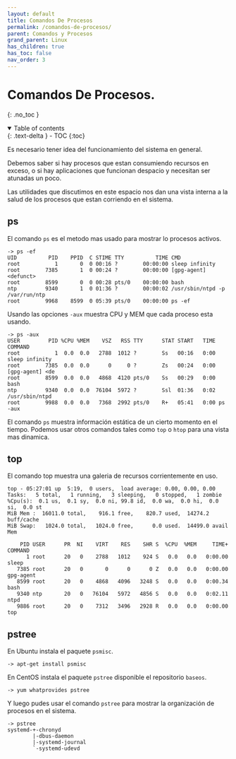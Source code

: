 ```yaml
---
layout: default
title: Comandos De Procesos
permalink: /comandos-de-procesos/
parent: Comandos y Procesos
grand_parent: Linux
has_children: true
has_toc: false
nav_order: 3
---
```


# Comandos De Procesos.
{: .no_toc }

<details open markdown="block">
  <summary>
    Table of contents
  </summary>
  {: .text-delta }
- TOC
{:toc}
</details>

Es necesario tener idea del funcionamiento del sistema en general.

Debemos saber si hay procesos que estan consumiendo recursos en exceso, o si hay aplicaciones que funcionan despacio y necesitan ser atunadas un poco.

Las utilidades que discutimos en este espacio nos dan una vista interna a la salud de los procesos que estan corriendo en el sistema.

## ps

El comando `ps` es el metodo mas usado para mostrar lo procesos activos.
```
-> ps -ef
UID          PID    PPID  C STIME TTY          TIME CMD
root           1       0  0 00:16 ?        00:00:00 sleep infinity
root        7385       1  0 00:24 ?        00:00:00 [gpg-agent] <defunct>
root        8599       0  0 00:28 pts/0    00:00:00 bash
ntp         9340       1  0 01:36 ?        00:00:02 /usr/sbin/ntpd -p /var/run/ntp
root        9968    8599  0 05:39 pts/0    00:00:00 ps -ef
```
Usando las opciones `-aux` muestra CPU y MEM que cada proceso esta usando.
```
-> ps -aux
USER         PID %CPU %MEM    VSZ   RSS TTY      STAT START   TIME COMMAND
root           1  0.0  0.0   2788  1012 ?        Ss   00:16   0:00 sleep infinity
root        7385  0.0  0.0      0     0 ?        Zs   00:24   0:00 [gpg-agent] <de
root        8599  0.0  0.0   4868  4120 pts/0    Ss   00:29   0:00 bash
ntp         9340  0.0  0.0  76104  5972 ?        Ssl  01:36   0:02 /usr/sbin/ntpd
root        9988  0.0  0.0   7368  2992 pts/0    R+   05:41   0:00 ps -aux
```

El comando `ps` muestra información estática de un cierto momento en el tiempo. Podemos usar otros comandos tales como `top` o `htop` para una vista mas dinamica.

## top

El comando top muestra una galeria de recursos corrientemente en uso.
```
top - 05:27:01 up  5:19,  0 users,  load average: 0.00, 0.00, 0.00
Tasks:   5 total,   1 running,   3 sleeping,   0 stopped,   1 zombie
%Cpu(s):  0.1 us,  0.1 sy,  0.0 ni, 99.8 id,  0.0 wa,  0.0 hi,  0.0 si,  0.0 st
MiB Mem :  16011.0 total,    916.1 free,    820.7 used,  14274.2 buff/cache
MiB Swap:   1024.0 total,   1024.0 free,      0.0 used.  14499.0 avail Mem

    PID USER      PR  NI    VIRT    RES    SHR S  %CPU  %MEM     TIME+ COMMAND
      1 root      20   0    2788   1012    924 S   0.0   0.0   0:00.00 sleep
   7385 root      20   0       0      0      0 Z   0.0   0.0   0:00.00 gpg-agent
   8599 root      20   0    4868   4096   3248 S   0.0   0.0   0:00.34 bash
   9340 ntp       20   0   76104   5972   4856 S   0.0   0.0   0:02.11 ntpd
   9886 root      20   0    7312   3496   2928 R   0.0   0.0   0:00.00 top
```

## pstree

En Ubuntu instala el paquete `psmisc`.
```
-> apt-get install psmisc
```

En CentOS instala el paquete `pstree` disponible el repositorio `baseos`.
```
-> yum whatprovides pstree
```

Y luego pudes usar el comando `pstree` para mostrar la organización de procesos en el sistema.
```
-> pstree
systemd-+-chronyd
        |-dbus-daemon
        |-systemd-journal
        `-systemd-udevd
```
